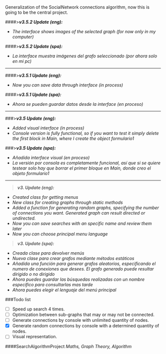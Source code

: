 Generalization of the SocialNetwork connections algorithm, now this is going to be the central project.


####>**_v3.5.2 Update (eng):_**
  - *The interface shows images of the selected graph (for now only in my computer)*
  
####>**_v3.5.2 Update (spa):_**
  - *La interface muestra imágenes del grafo seleccionado (por ahora solo en mi pc)*
  
------------------------------------------------------------------------------------------------------------------------------------

####>**_v3.5.1 Update (eng):_**
  - *Now you can save data through interface (in process)*
  
####>**_v3.5.1 Update (spa):_**
  - *Ahora se pueden guardar datos desde la interface (en proceso)*

------------------------------------------------------------------------------------------------------------------------------------

###>**_v3.5 Update (eng):_**
  - *Added visual interface (in process)*
  - *Console version is fully functional, so if you want to test it simply delete the first block in Main, where I create the object formulario1*
  
  ###>**_v3.5 Update (spa):_**
  - *Añadida interface visual (en proceso)*
  - *La versión por consola es completamente funcional, así que si se quiere testear solo hay que borrar el primer bloque en Main, donde creo el objeto formulario1*

  ------------------------------------------------------------------------------------------------------------------------------------

>**_v3. Update (eng):_**
  - *Created class for getting menus*
  - *New class for creating graphs through static methods*
  - *Added a function for generating random  graphs, specifying the number of connections you want. Generated graph can result directed or undirected.*
  - *Now you can save searches with an specific name and review them later*
  - *Now you can choose principal menu language*
  
  >**_v3. Update (spa):_**
  - *Creada clase para devolver menús*
  - *Nueva clase para crear grafos mediante métodos estáticos*
  - *Añadida una función para generar grafos aleatorios, especificando el numero de conexiones que desees. El grafo generado puede
  resultar dirigido o no dirigido*
  - *Ahora puedes guardar las búsquedas realizadas con un nombre específico para consultarlas mas tarde*
  - *Ahora puedes elegir el lenguaje del menú principal*

###Todo list
  - [ ] Speed up search 4 times.
  - [ ] Optimization between sub-graphs that may or may not be connected.
  - [ ] Generate connections by console with unlimited quantity of nodes.
  - [x] Generate random connections by console with a determined quantity of nodes.
  - [ ] Visual representation.

####SearchAlgorithmProject
_Maths, Graph Theory, Algorithm_

